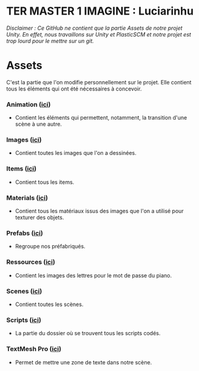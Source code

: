 # TER MASTER 1 IMAGINE : Luciarinhu

*Disclaimer : Ce GitHub ne contient que la partie Assets de notre projet Unity.
En effet, nous travaillons sur Unity et PlasticSCM et notre projet est trop lourd pour le mettre sur un git.*


# Assets
C'est la partie que l'on modifie personnellement sur le projet. Elle contient tous les éléments qui ont été nécessaires à concevoir. 

### Animation ([ici](https://github.com/Christinamrn/Luciarinhu/tree/main/Assets/Animations))
* Contient les éléments qui permettent, notamment, la transition d'une scène à une autre.

### Images ([ici](https://github.com/Christinamrn/Luciarinhu/tree/main/Assets/Images))
* Contient toutes les images que l'on a dessinées.

### Items ([ici](https://github.com/Christinamrn/Luciarinhu/tree/main/Assets/Items))
* Contient tous les items.

### Materials ([ici](https://github.com/Christinamrn/Luciarinhu/tree/main/Assets/Materials))
* Contient tous les matériaux issus des images que l'on a utilisé pour texturer des objets. 

### Prefabs ([ici](https://github.com/Christinamrn/Luciarinhu/tree/main/Assets/Prefabs))
* Regroupe nos préfabriqués.

### Ressources ([ici](https://github.com/Christinamrn/Luciarinhu/tree/main/Assets/Resources))
* Contient les images des lettres pour le mot de passe du piano.

### Scenes ([ici](https://github.com/Christinamrn/Luciarinhu/tree/main/Assets/Scenes))
* Contient toutes les scènes. 

### Scripts ([ici](https://github.com/Christinamrn/Luciarinhu/tree/main/Assets/Scripts))
* La partie du dossier où se trouvent tous les scripts codés.

### TextMesh Pro ([ici](https://github.com/Christinamrn/Luciarinhu/tree/main/Assets/TextMesh%20Pro))
* Permet de mettre une zone de texte dans notre scène. 